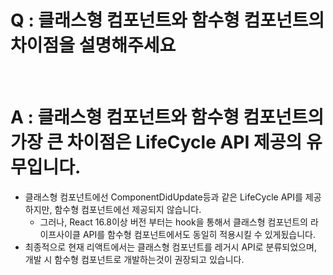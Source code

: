 # Q : 클래스형 컴포넌트와 함수형 컴포넌트의 차이점을 설명해주세요

<br />

# A : 클래스형 컴포넌트와 함수형 컴포넌트의 가장 큰 차이점은 LifeCycle API 제공의 유무입니다.

- 클래스형 컴포넌트에선 ComponentDidUpdate등과 같은 LifeCycle API를 제공하지만, 함수형 컴포넌트에선 제공되지 않습니다.
  - 그러나, React 16.8이상 버전 부터는 hook을 통해서 클래스형 컴포넌트의 라이프사이클 API를 함수형 컴포넌트에서도 동일히 적용시킬 수 있게됬습니다.
- 최종적으로 현재 리액트에서는 클래스형 컴포넌트를 레거시 API로 분류되었으며, 개발 시 함수형 컴포넌트로 개발하는것이 권장되고 있습니다.
